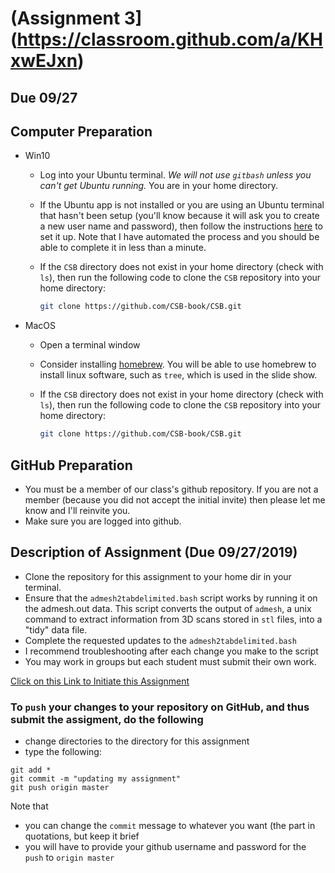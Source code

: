# (Assignment 3](https://classroom.github.com/a/KHxwEJxn)

## Due 09/27

## Computer Preparation
* Win10
  * Log into your Ubuntu terminal.  _We will not use `gitbash` unless you can't get Ubuntu running._ You are in your home directory.

  * If the Ubuntu app is not installed or you are using an Ubuntu terminal that hasn't been setup (you'll know because it will ask you to create a new user name and password), then follow the instructions [here](https://github.com/cbirdlab/wlsUBUNTU_settings/blob/master/README.md) to set it up. Note that I have automated the process and you should be able to complete it in less than a minute.
  
  * If the `CSB` directory does not exist in your home directory (check with `ls`), then run the following code to clone the `CSB` repository into your home directory:
    ```bash
    git clone https://github.com/CSB-book/CSB.git
    ```

* MacOS

  * Open a terminal window

  * Consider installing [homebrew](https://brew.sh/).  You will be able to use homebrew to install linux software, such as `tree`, which is used in the slide show.
  
  * If the `CSB` directory does not exist in your home directory (check with `ls`), then run the following code to clone the `CSB` repository into your home directory:
    ```bash
    git clone https://github.com/CSB-book/CSB.git
    ```

## GitHub Preparation
* You must be a member of our class's github repository. If you are not a member (because you did not accept the initial invite) then please let me know and I'll reinvite you. 
* Make sure you are logged into github.

## Description of Assignment (Due 09/27/2019)
* Clone the repository for this assignment to your home dir in your terminal. 
* Ensure that the `admesh2tabdelimited.bash` script works by running it on the admesh.out data. This script converts the output of `admesh`, a unix command to extract information from 3D scans stored in `stl` files, into a "tidy" data file.
* Complete the requested updates to the `admesh2tabdelimited.bash` 
* I recommend troubleshooting after each change you make to the script
* You may work in groups but each student must submit their own work.

[Click on this Link to Initiate this Assignment](https://classroom.github.com/a/KHxwEJxn)


### To `push` your changes to your repository on GitHub, and thus submit the assigment, do the following

* change directories to the directory for this assignment
* type the following:
```
git add *
git commit -m "updating my assignment"
git push origin master
```

Note that 
* you can change the `commit` message to whatever you want (the part in quotations, but keep it brief
* you will have to provide your github username and password for the `push` to `origin master`
